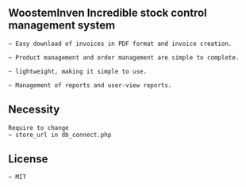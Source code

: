 ## WoostemInven Incredible stock control management system
```
~ Easy download of invoices in PDF format and invoice creation.

~ Product management and order management are simple to complete.

~ lightweight, making it simple to use.

~ Management of reports and user-view reports.

```
## Necessity

```
Require to change
~ store_url in db_connect.php
```
## License
```
~ MIT
```
